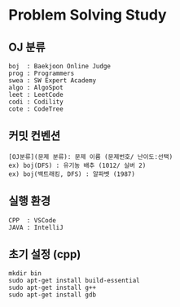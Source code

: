 # Problem Solving Study

## OJ 분류
```
boj  : Baekjoon Online Judge
prog : Programmers
swea : SW Expert Academy
algo : AlgoSpot
leet : LeetCode
codi : Codility
cote : CodeTree
```

## 커밋 컨벤션
```
[OJ분류](문제 분류): 문제 이름 (문제번호/ 난이도:선택)
ex) boj(DFS) : 유기농 배추 (1012/ 실버 2)
ex) boj(백트래킹, DFS) : 알파벳 (1987)
```

## 실행 환경
```
CPP  : VSCode
JAVA : IntelliJ
```

## 초기 설정 (cpp)
```
mkdir bin
sudo apt-get install build-essential
sudo apt-get install g++
sudo apt-get install gdb
```

